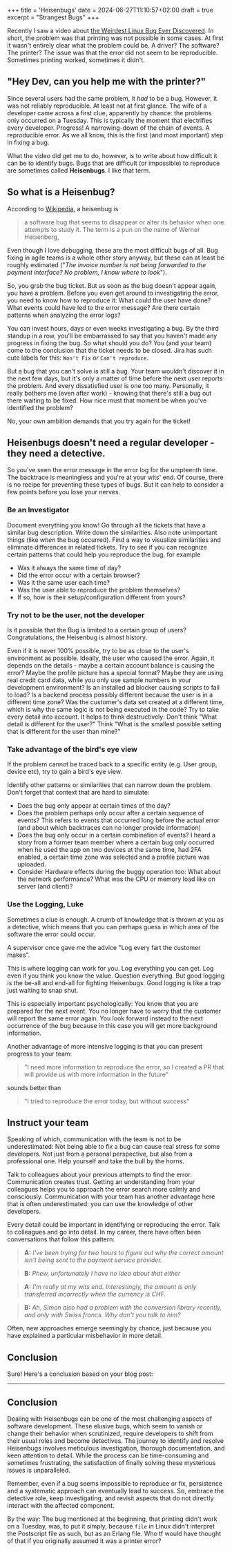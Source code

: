+++
title = 'Heisenbugs'
date = 2024-06-27T11:10:57+02:00
draft = true
excerpt = "Strangest Bugs"
+++

Recently I saw a video about [the Weirdest Linux Bug Ever Discovered](https://www.youtube.com/watch?v=-6fPfwixNLk). 
In short, the problem was that printing was not possible in some cases. At first it wasn't entirely clear what the 
problem could be. A driver? The software? The printer? The issue was that the error did not seem to be 
reproducible. Sometimes printing worked, sometimes it didn't.

## "Hey Dev, can you help me with the printer?"
Since several users had the same problem, it _had_ to be a bug. However, it was not reliably reproducible.
At least not at first glance. The wife of a developer came across a first clue, apparently by chance: the problems only
occurred on a Tuesday. This is typically the moment that electrifies every developer. 
Progress! A narrowing-down of the chain of events. A reproducible error. 
As we all know, this is the first (and most important) step in fixing a bug.

What the video did get me to do, however, is to write about how difficult it can be to identify bugs. Bugs that are 
difficult (or impossible) to reproduce are sometimes called **Heisenbugs**. I like that term.

## So what is a Heisenbug?
According to [Wikipedia](https://en.wikipedia.org/wiki/Heisenbug), a heisenbug is 
> a software bug that seems to disappear or alter its behavior when one attempts to study it. The term is a pun on the name of Werner Heisenberg,

Even though I love debugging, these are the most difficult bugs of all. Bug fixing in agile teams is a whole other 
story anyway, but these can at least be roughly estimated ("_The invoice number is not being forwarded to the payment interface? No problem, I know where to look_").

So, you grab the bug ticket. But as soon as the bug doesn't appear again, you have a problem. Before you even get around
to investigating the error, you need to know how to reproduce it: What could the user have done? What events could have
led to the error message? Are there certain patterns when analyzing the error logs?

You can invest hours, days or even weeks investigating a bug. By the third standup in a row, you'll be embarrassed to 
say that you haven't made any progress in fixing the bug. So what should you do? You (and your team) come to the 
conclusion that the ticket needs to be closed. Jira has such cute labels for this: `Won't Fix` or `Can't reproduce`.

But a bug that you can't solve is still a bug. Your team wouldn't discover it in the next few days, but it's only a 
matter of time before the next user reports the problem. And every dissatisfied user is one too many. Personally, it 
really bothers me (even after work) - knowing that there's still a bug out there waiting to be fixed. How nice must that
moment be when you've identified the problem?

No, your own ambition demands that you try again for the ticket!

## Heisenbugs doesn't need a regular developer - they need a detective.
So you've seen the error message in the error log for the umpteenth time. The backtrace is meaningless and you're at 
your wits' end. Of course, there is no recipe for preventing these types of bugs. But it can help to consider a few 
points before you lose your nerves.

### Be an Investigator 
Document everything you know! Go through all the tickets that have a similar bug description. Write down the 
similarities. Also note unimportant things (like _when_ the bug occurred). Find a way to visualize similarities and 
eliminate differences in related tickets.
Try to see if you can recognize certain patterns that could help you reproduce the bug, for example
- Was it always the same time of day?
- Did the error occur with a certain browser?
- Was it the same user each time?
- Was the user able to reproduce the problem themselves?
- If so, how is their setup/configuration different from yours?

### Try not to be the user, not the developer
Is it possible that the Bug is limited to a certain group of users? Congratulations, the Heisenbug is almost history.

Even if it is never 100% possible, try to be as close to the user's environment as possible. 
Ideally, the user who caused the error. Again, it depends on the details - maybe a certain account balance is causing 
the error? Maybe the profile picture has a special format? 
Maybe they are using real credit card data, while you only use sample numbers in your development environment? Is 
an installed ad blocker causing scripts to fail to load? Is a backend process possibly different because the user is in
a different time zone? Was the customer's data set created at a different time, which is why the same logic is not
being executed in the code? Try to take every detail into account. It helps to think destructively:
Don't think "What detail is different for the user?" Think "What is the smallest possible setting that is different for the user than mine?"

### Take advantage of the bird's eye view
If the problem cannot be traced back to a specific entity (e.g. User group, device etc), try to gain a bird's eye view.

Identify other patterns or similarities that can narrow down the problem. Don't forget that context that are hard to simulate:
- Does the bug only appear at certain times of the day?
- Does the problem perhaps only occur after a certain sequence of events? This refers to events that occurred long before the actual error (and about which backtraces can no longer provide information)
- Does the bug only occur in a certain combination of events? I heard a story from a former team member where a certain bug only occurred when he used the app on two devices at the same time, had 2FA enabled, a certain time zone was selected and a profile picture was uploaded.
- Consider Hardware effects during the buggy operation too: What about the network performance? What was the CPU or memory load like on server (and client)?

### Use the Logging, Luke
Sometimes a clue is enough. A crumb of knowledge that is thrown at you as a detective, which means that you can perhaps 
guess in which area of the software the error could occur. 

A supervisor once gave me the advice "Log every fart the customer makes".

This is where logging can work for you. Log everything you can get. Log even if you think you know the value. Question 
everything. But good logging is the be-all and end-all for fighting Heisenbugs. Good logging is like a trap just waiting
to snap shut.

This is especially important psychologically: You know that you are prepared for the next event. You no longer have to 
worry that the customer will report the same error again. You look forward instead to the next occurrence of the bug 
because in this case you will get more background information.

Another advantage of more intensive logging is that you can present progress to your team: 

> "I need more information to reproduce the error, so I created a PR that will provide us with more information in the future"


sounds better than 
> "I tried to reproduce the error today, but without success"


## Instruct your team
Speaking of which, communication with the team is not to be underestimated:
Not being able to fix a bug can cause real stress for some developers. Not just from a personal perspective, but also 
from a professional one. Help yourself and take the bull by the horns.

Talk to colleagues about your previous attempts to find the error. Communication creates trust. Getting an understanding
from your colleagues helps you to approach the error search more calmly and consciously. Communication with your team
has another advantage here that is often underestimated: you can use the knowledge of other developers. 

Every detail could be important in identifying or reproducing the error. Talk to colleagues and go into detail. In my
career, there have often been conversations that follow this pattern:

> **A:** _I've been trying for two hours to figure out why the correct amount isn't being sent to the payment service provider._

> **B:** _Phew, unfortunately I have no idea about that either_

> **A:** _I'm really at my wits end. Interestingly, the amount is only transferred incorrectly when the currency is CHF._

> **B:** _Ah, Simon also had a problem with the conversion library recently, and only with Swiss francs. Why don't you talk to him?_

Often, new approaches emerge seemingly by chance, just because you have explained a particular misbehavior in more detail.

## Conclusion

Sure! Here's a conclusion based on your blog post:

---

## Conclusion
Dealing with Heisenbugs can be one of the most challenging aspects of software development. These elusive bugs, which
seem to vanish or change their behavior when scrutinized, require developers to shift from their usual roles and become
detectives. The journey to identify and resolve Heisenbugs involves meticulous investigation, thorough documentation, 
and keen attention to detail. While the process can be time-consuming and sometimes frustrating, the satisfaction of 
finally solving these mysterious issues is unparalleled.

Remember, even if a bug seems impossible to reproduce or fix, 
persistence and a systematic approach can eventually lead to success. So, embrace the detective role, keep 
investigating, and revisit aspects that do not directly interact with the affected component.

By the way: The bug mentioned at the beginning, that printing didn't work on a Tuesday, was, to put it simply, 
because `file` in Linux didn't interpret the Postscript file as such, but as an Erlang file. 
Who tf would have thought of that if you originally assumed it was a printer error?